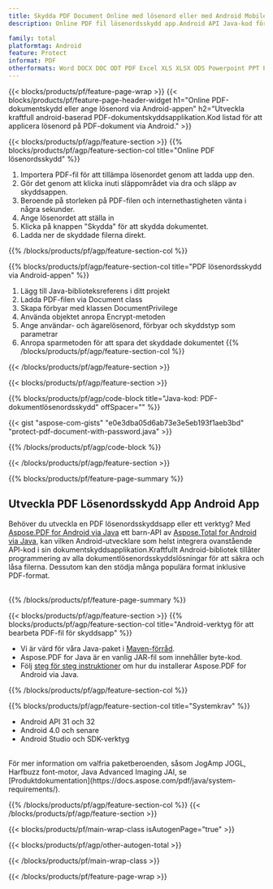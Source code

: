 ```yaml
---
title: Skydda PDF Document Online med lösenord eller med Android Mobile Apps
description: Online PDF fil lösenordsskydd app.Android API Java-kod för att tillämpa lösenordsskydd på PDF-dokument.

family: total
platformtag: Android
feature: Protect
informat: PDF
otherformats: Word DOCX DOC ODT PDF Excel XLS XLSX ODS Powerpoint PPT PPTX ODP
---
```

{{< blocks/products/pf/feature-page-wrap >}}
{{< blocks/products/pf/feature-page-header-widget h1="Online PDF-dokumentskydd eller ange lösenord via Android-appen" h2="Utveckla kraftfull android-baserad PDF-dokumentskyddsapplikation.Kod listad för att applicera lösenord på PDF-dokument via Android." >}}

{{< blocks/products/pf/agp/feature-section >}}
{{% blocks/products/pf/agp/feature-section-col title="Online PDF lösenordsskydd" %}}

1. Importera PDF-fil för att tillämpa lösenordet genom att ladda upp den.
1. Gör det genom att klicka inuti släppområdet via dra och släpp av skyddsappen.
1. Beroende på storleken på PDF-filen och internethastigheten vänta i några sekunder.
1. Ange lösenordet att ställa in
1. Klicka på knappen "Skydda" för att skydda dokumentet.
1. Ladda ner de skyddade filerna direkt.

{{% /blocks/products/pf/agp/feature-section-col %}}

{{% blocks/products/pf/agp/feature-section-col title="PDF lösenordsskydd via Android-appen" %}}

1. Lägg till Java-biblioteksreferens i ditt projekt
1. Ladda PDF-filen via Document class
1. Skapa förbyar med klassen DocumentPrivilege
1. Använda objektet anropa Encrypt-metoden
1. Ange användar- och ägarelösenord, förbyar och skyddstyp som parametrar
1. Anropa sparmetoden för att spara det skyddade dokumentet
{{% /blocks/products/pf/agp/feature-section-col %}}

{{< /blocks/products/pf/agp/feature-section >}}

{{< blocks/products/pf/agp/feature-section >}}

{{% blocks/products/pf/agp/code-block title="Java-kod: PDF-dokumentlösenordsskydd" offSpacer="" %}}

{{< gist "aspose-com-gists" "e0e3dba05d6ab73e3e5eb193f1aeb3bd" "protect-pdf-document-with-password.java" >}}

{{% /blocks/products/pf/agp/code-block %}}

{{< /blocks/products/pf/agp/feature-section >}}

{{% blocks/products/pf/feature-page-summary %}}

<h2>Utveckla PDF Lösenordsskydd App Android App</h2>

Behöver du utveckla en PDF lösenordsskyddsapp eller ett verktyg? Med [Aspose.PDF for Android via Java](https://products.aspose.com/pdf/sv/android-java/) ett barn-API av [Aspose.Total for Android via Java](https://products.aspose.com/total/sv/android-java/), kan vilken Android-utvecklare som helst integrera ovanstående API-kod i sin dokumentskyddsapplikation.Kraftfullt Android-bibliotek tillåter programmering av alla dokumentlösenordsskyddslösningar för att säkra och låsa filerna. Dessutom kan den stödja många populära format inklusive PDF-format.<br /><br />

{{% /blocks/products/pf/feature-page-summary %}}

{{< blocks/products/pf/agp/feature-section >}}
{{% blocks/products/pf/agp/feature-section-col title="Android-verktyg för att bearbeta PDF-fil för skyddsapp" %}}

- Vi är värd för våra Java-paket i [Maven-förråd](https://releases.aspose.com/java/repo/com/aspose/aspose-pdf/). 
- Aspose.PDF for Java är en vanlig JAR-fil som innehåller byte-kod.
- Följ [steg för steg instruktioner](https://docs.aspose.com/pdf/java/installation/#install-aspose-pdf-for-java-from-maven-repository) om hur du installerar Aspose.PDF for Android via Java.

{{% /blocks/products/pf/agp/feature-section-col %}}

{{% blocks/products/pf/agp/feature-section-col title="Systemkrav" %}}

- Android API 31 och 32
- Android 4.0 och senare
- Android Studio och SDK-verktyg

<br />
För mer information om valfria paketberoenden, såsom JogAmp JOGL, Harfbuzz font-motor, Java Advanced Imaging JAI, se [Produktdokumentation](https://docs.aspose.com/pdf/java/system-requirements/).

{{% /blocks/products/pf/agp/feature-section-col %}}
{{< /blocks/products/pf/agp/feature-section >}}

{{< blocks/products/pf/main-wrap-class isAutogenPage="true" >}}

{{< blocks/products/pf/agp/other-autogen-total >}}

{{< /blocks/products/pf/main-wrap-class >}}

{{< /blocks/products/pf/feature-page-wrap >}}